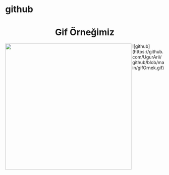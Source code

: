 # github
<h1 align="center">Gif Örneğimiz</h1>
<p><img align="left" src="https://github.com/UgurArii/github/blob/main/gifOrnek.gif" width="400" height="400"/></p>
![github](https://github.com/UgurArii/github/blob/main/gifOrnek.gif)

